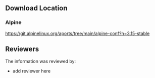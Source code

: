 ## Download Location

### Alpine

https://git.alpinelinux.org/aports/tree/main/alpine-conf?h=3.15-stable


## Reviewers

The information was reviewed by:

* add reviewer here